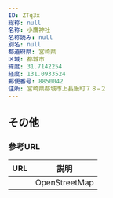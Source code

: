 ```yaml
---
ID: ZTq3x
総称: null
名称: 小鷹神社
名称読み: null
別名: null
都道府県: 宮崎県
区域: 都城市
緯度: 31.7142254
経度: 131.0933524
郵便番号: 8850042
住所: 宮崎県都城市上長飯町７８−２
---
```


## その他

### 参考URL

| URL | 説明          |
| --- | ------------- |
|     | OpenStreetMap |

